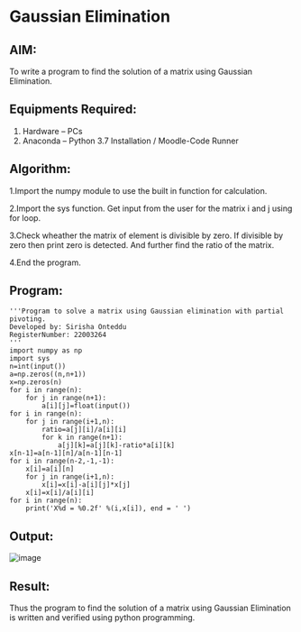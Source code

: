 # Gaussian Elimination

## AIM:
To write a program to find the solution of a matrix using Gaussian Elimination.

## Equipments Required:
1. Hardware – PCs
2. Anaconda – Python 3.7 Installation / Moodle-Code Runner

## Algorithm:

1.Import the numpy module to use the built in function for calculation.

2.Import the sys function. Get input from the user for the matrix i and j using for loop.

3.Check wheather the matrix of element is divisible by zero. If divisible by zero then print zero is detected. And further find the ratio of the matrix.

4.End the program.

## Program:
```
'''Program to solve a matrix using Gaussian elimination with partial pivoting.
Developed by: Sirisha Onteddu
RegisterNumber: 22003264
'''
import numpy as np
import sys
n=int(input())
a=np.zeros((n,n+1))
x=np.zeros(n)
for i in range(n):
    for j in range(n+1):
        a[i][j]=float(input())
for i in range(n):
    for j in range(i+1,n):
        ratio=a[j][i]/a[i][i]
        for k in range(n+1):
            a[j][k]=a[j][k]-ratio*a[i][k]
x[n-1]=a[n-1][n]/a[n-1][n-1]
for i in range(n-2,-1,-1):
    x[i]=a[i][n]
    for j in range(i+1,n):
        x[i]=x[i]-a[i][j]*x[j]
    x[i]=x[i]/a[i][i]
for i in range(n):
    print('X%d = %0.2f' %(i,x[i]), end = ' ')
```

## Output:
![image](https://user-images.githubusercontent.com/119389139/213919411-b3dd78ba-6606-425f-94b5-cc9532934bf7.png)

## Result:
Thus the program to find the solution of a matrix using Gaussian Elimination is written and verified using python programming.

